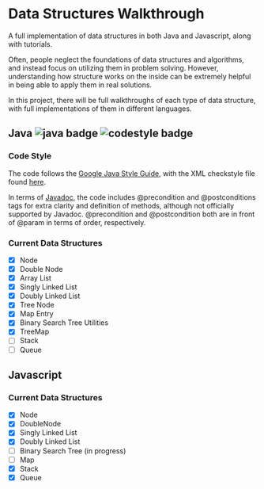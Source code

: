 # Data Structures Walkthrough

A full implementation of data structures in both Java and Javascript, along with tutorials.

Often, people neglect the foundations of data structures and algorithms, and instead focus on utilizing them in problem solving. However,  understanding how structure works on the inside can be extremely helpful in being able to apply them in real solutions.

In this project, there will be full walkthroughs of each type of data structure, with full implementations of them in different languages.

## Java ![java badge](https://img.shields.io/badge/java-tested-brightgreen.svg) ![codestyle badge](https://img.shields.io/badge/codestyle-google-blue.svg)

### Code Style

The code follows the [Google Java Style Guide](http://checkstyle.sourceforge.net/reports/google-java-style-20170228.html#s7.3-javadoc-where-required), with the XML checkstyle file found [here](https://github.com/checkstyle/checkstyle/blob/master/src/main/resources/google_checks.xml).

In terms of [Javadoc](http://www.oracle.com/technetwork/articles/java/index-137868.html), the code includes @precondition and @postconditions tags for extra clarity and definition of methods, although not officially supported by Javadoc. @precondition and @postcondition both are in front of @param in terms of order, respectively.

### Current Data Structures

- [x] Node
- [x] Double Node
- [x] Array List
- [x] Singly Linked List
- [x] Doubly Linked List
- [x] Tree Node
- [x] Map Entry
- [x] Binary Search Tree Utilities
- [x] TreeMap
- [ ] Stack
- [ ] Queue

## Javascript

### Current Data Structures

- [x] Node
- [x] DoubleNode
- [x] Singly Linked List
- [x] Doubly Linked List
- [ ] Binary Search Tree (in progress)
- [ ] Map
- [x] Stack
- [x] Queue
